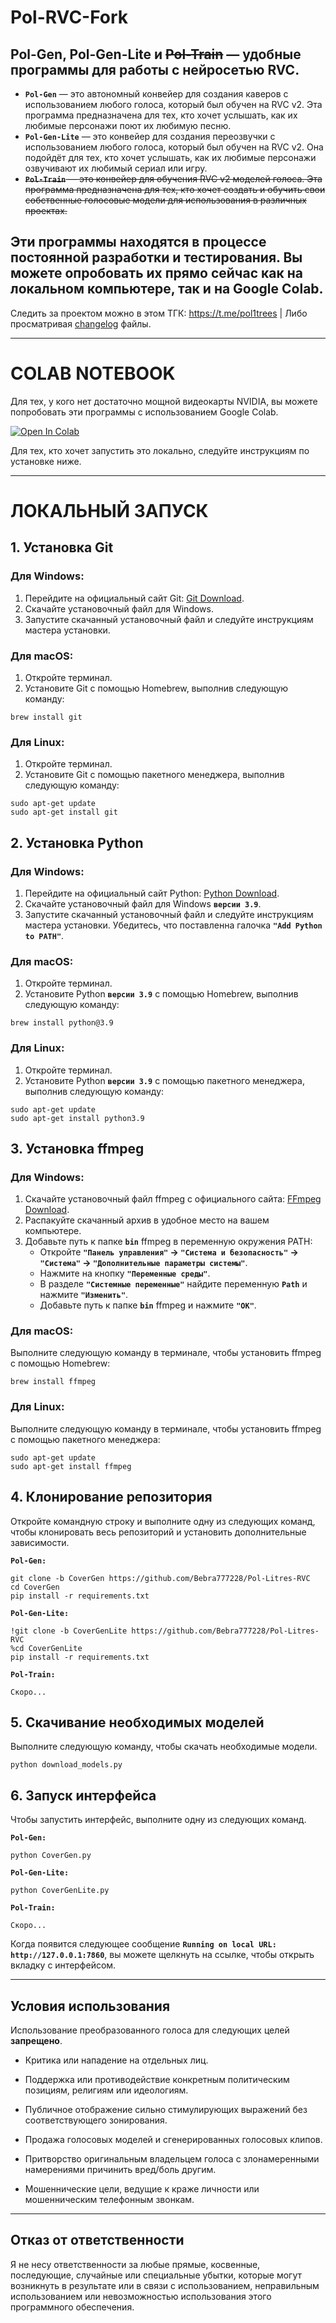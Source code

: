 # Pol-RVC-Fork
## Pol-Gen, Pol-Gen-Lite и ~~Pol-Train~~ — удобные программы для работы с нейросетью RVC.
* **`Pol-Gen`** — это автономный конвейер для создания каверов с использованием любого голоса, который был обучен на RVC v2. Эта программа предназначена для тех, кто хочет услышать, как их любимые персонажи поют их любимую песню.
* **`Pol-Gen-Lite`** — это конвейер для создания переозвучки с использованием любого голоса, который был обучен на RVC v2. Она подойдёт для тех, кто хочет услышать, как их любимые персонажи озвучивают их любимый сериал или игру.
* ~~**`Pol-Train`** — это конвейер для обучения RVC v2 моделей голоса. Эта программа предназначена для тех, кто хочет создать и обучить свои собственные голосовые модели для использования в различных проектах.~~
## Эти программы находятся в процессе постоянной разработки и тестирования. Вы можете опробовать их прямо сейчас как на локальном компьютере, так и на Google Colab.

Следить за проектом можно в этом ТГК: https://t.me/pol1trees | Либо просматривая [changelog](https://github.com/Bebra777228/Pol-Litres-RVC/tree/INFO/changelogs) файлы.

---

# COLAB NOTEBOOK
Для тех, у кого нет достаточно мощной видеокарты NVIDIA, вы можете попробовать эти программы с использованием Google Colab.

[![Open In Colab](https://colab.research.google.com/assets/colab-badge.svg)](https://colab.research.google.com/drive/1W39tbdYxR1NSVNHG6EDRiKkY4JM0f60B)

Для тех, кто хочет запустить это локально, следуйте инструкциям по установке ниже.

---

# ЛОКАЛЬНЫЙ ЗАПУСК

## 1. Установка Git
### Для Windows:
1. Перейдите на официальный сайт Git: [Git Download](https://git-scm.com/download/win).
2. Скачайте установочный файл для Windows.
3. Запустите скачанный установочный файл и следуйте инструкциям мастера установки.
### Для macOS:
1. Откройте терминал.
2. Установите Git с помощью Homebrew, выполнив следующую команду:
```
brew install git
```
### Для Linux:
1. Откройте терминал.
2. Установите Git с помощью пакетного менеджера, выполнив следующую команду:
```
sudo apt-get update
sudo apt-get install git
```

## 2. Установка Python
### Для Windows:
1. Перейдите на официальный сайт Python: [Python Download](https://www.python.org/downloads/).
2. Скачайте установочный файл для Windows **`версии 3.9`**.
3. Запустите скачанный установочный файл и следуйте инструкциям мастера установки. Убедитесь, что поставленна галочка **`"Add Python to PATH"`**.
### Для macOS:
1. Откройте терминал.
2. Установите Python **`версии 3.9`** с помощью Homebrew, выполнив следующую команду:
```
brew install python@3.9
```
### Для Linux:
1. Откройте терминал.
2. Установите Python **`версии 3.9`** с помощью пакетного менеджера, выполнив следующую команду:
```
sudo apt-get update
sudo apt-get install python3.9
```

## 3. Установка ffmpeg
### Для Windows:
1. Скачайте установочный файл ffmpeg с официального сайта: [FFmpeg Download](https://ffmpeg.org/download.html).
2. Распакуйте скачанный архив в удобное место на вашем компьютере.
3. Добавьте путь к папке **`bin`** ffmpeg в переменную окружения PATH:
   * Откройте **`"Панель управления"` -> `"Система и безопасность"` -> `"Система"` -> `"Дополнительные параметры системы"`**.
   * Нажмите на кнопку **`"Переменные среды"`**.
   * В разделе **`"Системные переменные"`** найдите переменную **`Path`** и нажмите **`"Изменить"`**.
   * Добавьте путь к папке **`bin`** ffmpeg и нажмите **`"ОК"`**.
### Для macOS:
Выполните следующую команду в терминале, чтобы установить ffmpeg с помощью Homebrew:
```
brew install ffmpeg
```
### Для Linux:
Выполните следующую команду в терминале, чтобы установить ffmpeg с помощью пакетного менеджера:
```
sudo apt-get update
sudo apt-get install ffmpeg
```

## 4. Клонирование репозитория
Откройте командную строку и выполните одну из следующих команд, чтобы клонировать весь репозиторий и установить дополнительные зависимости.

**`Pol-Gen:`**
```
git clone -b CoverGen https://github.com/Bebra777228/Pol-Litres-RVC
cd CoverGen
pip install -r requirements.txt
```
**`Pol-Gen-Lite:`**
```
!git clone -b CoverGenLite https://github.com/Bebra777228/Pol-Litres-RVC
%cd CoverGenLite
pip install -r requirements.txt
```
**`Pol-Train:`**
```
Скоро...
```

## 5. Скачивание необходимых моделей
Выполните следующую команду, чтобы скачать необходимые модели.
```
python download_models.py
```

## 6. Запуск интерфейса
Чтобы запустить интерфейс, выполните одну из следующих команд.

**`Pol-Gen:`**
```
python CoverGen.py
```
**`Pol-Gen-Lite:`**
```
python CoverGenLite.py
```
**`Pol-Train:`**
```
Скоро...
```
Когда появится следующее сообщение **`Running on local URL: http://127.0.0.1:7860`**, вы можете щелкнуть на ссылке, чтобы открыть вкладку с интерфейсом.

---

## Условия использования

Использование преобразованного голоса для следующих целей **запрещено**.

* Критика или нападение на отдельных лиц.

* Поддержка или противодействие конкретным политическим позициям, религиям или идеологиям.

* Публичное отображение сильно стимулирующих выражений без соответствующего зонирования.

* Продажа голосовых моделей и сгенерированных голосовых клипов.

* Притворство оригинальным владельцем голоса с злонамеренными намерениями причинить вред/боль другим.

* Мошеннические цели, ведущие к краже личности или мошенническим телефонным звонкам.

---

## Отказ от ответственности

Я не несу ответственности за любые прямые, косвенные, последующие, случайные или специальные убытки, которые могут возникнуть в результате или в связи с использованием, неправильным использованием или невозможностью использования этого программного обеспечения.
